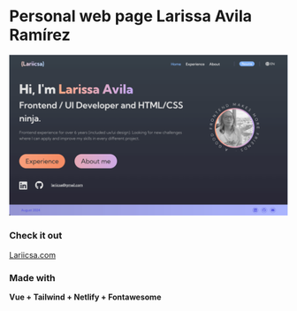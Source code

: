 # Personal web page Larissa Avila Ramírez

![Lariicsa.com](https://github.com/Lariicsa/lariicsa-24/blob/main/public/preview.png "Larissa Avila")


### Check it out

[Lariicsa.com](http://lariicsa.com) 





### Made with

 **Vue + Tailwind + Netlify + Fontawesome**
